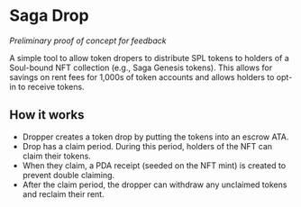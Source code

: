 # Saga Drop
*Preliminary proof of concept for feedback*

A simple tool to allow token dropers to distribute SPL tokens to holders of a Soul-bound NFT collection (e.g., Saga Genesis tokens). This allows for savings on rent fees for 1,000s of token accounts and allows holders to opt-in to receive tokens.

## How it works
- Dropper creates a token drop by putting the tokens into an escrow ATA.
- Drop has a claim period. During this period, holders of the NFT can claim their tokens. 
- When they claim, a PDA receipt (seeded on the NFT mint) is created to prevent double claiming.
- After the claim period, the dropper can withdraw any unclaimed tokens and reclaim their rent.